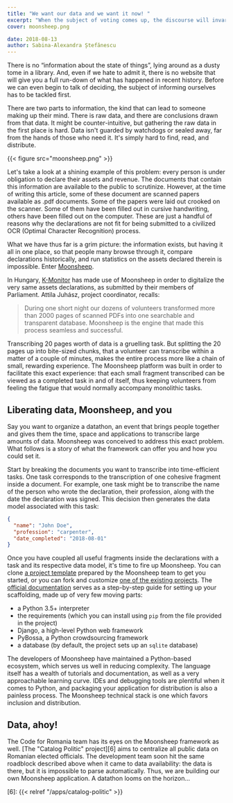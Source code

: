 ```yaml
---
title: "We want our data and we want it now! "
excerpt: "When the subject of voting comes up, the discourse will invariably contain the phrase “informed decisions”. This assumes that the information already exists and the only thing left to be done is for us to soak it up and decide. However, this is only half the story, and it’s not even the exciting half."
cover: moonsheep.png

date: 2018-08-13
author: Sabina-Alexandra Ștefănescu
---
```


There is no “information about the state of things”, lying around as a dusty tome in a library. And, even if we hate to admit it, there is no website that will give you a full run-down of what has happened in recent history. Before we can even begin to talk of deciding, the subject of informing ourselves has to be tackled first.

There are two parts to information, the kind that can lead to someone making up their mind. There is raw data, and there are conclusions drawn from that data. It might be counter-intuitive, but gathering the raw data in the first place is hard. Data isn't guarded by watchdogs or sealed away, far from the hands of those who need it. It's simply hard to find, read, and distribute.

{{< figure src="moonsheep.png" >}}

Let's take a look at a shining example of this problem: every person is under obligation to declare their assets and revenue. The documents that contain this information are available to the public to scrutinize. However, at the time of writing this article, some of these document are scanned papers available as .pdf documents. Some of the papers were laid out crooked on the scanner. Some of them have been filled out in cursive handwriting, others have been filled out on the computer. These are just a handful of reasons why the declarations are not fit for being submitted to a civilized OCR (Optimal Character Recognition) process.

What we have thus far is a grim picture: the information exists, but having it all in one place, so that people many browse through it, compare declarations historically, and run statistics on the assets declared therein is impossible. Enter [Moonsheep][1]. 

In Hungary, [K-Monitor][2] has made use of Moonsheep in order to digitalize the very same assets declarations, as submitted by their members of Parliament. Attila Juhász,
project coordinator, recalls:

> During one short night our dozens of volunteers transformed more than 2000 pages of scanned PDFs into one searchable and transparent database. Moonsheep is the engine that made this process seamless and successful.

Transcribing 20 pages worth of data is a gruelling task. But splitting the 20 pages up into bite-sized chunks, that a volunteer can transcribe within a matter of a couple of minutes, makes the entire process more like a chain of small, rewarding experience. The Moonsheep platform was built in order to facilitate this exact experience: that each small fragment transcribed can be viewed as a completed task in and of itself, thus keeping volunteers from feeling the fatigue that would normally accompany monolithic tasks. 

## Liberating data, Moonsheep, and you

Say you want to organize a datathon, an event that brings people together and gives them the time, space and applications to transcribe large amounts of data. Moonsheep was conceived to address this exact problem. What follows is a story of what the framework can offer you and how you could set it. 

Start by breaking the documents you want to transcribe into time-efficient tasks. One task corresponds to the transcription of one cohesive fragment inside a document. For example, one task might be to transcribe the name of the person who wrote the declaration, their profession, along with the date the declaration was signed. This decision then generates the data model associated with this task: 

```json
{
  "name": "John Doe",
  "profession": "carpenter",
  "date_completed": "2018-08-01"
}
```

Once you have coupled all useful fragments inside the declarations with a task and its respective data model, it's time to fire up Moonsheep. You can clone [a project template][3] prepared by the Moonsheep team to get you started, or you can fork and customize [one of the existing projects][4]. The [official documentation][5] serves as a step-by-step guide for setting up your scaffolding, made up of very few moving parts:

* a Python 3.5+ interpreter
* the requirements (which you can install using `pip` from the file provided in the project)
* Django, a high-level Python web framework
* PyBossa, a Python crowdsourcing framework
* a database (by default, the project sets up an `sqlite` database)

The developers of Moonsheep have maintained a Python-based ecosystem, which serves us well in reducing complexity. The language itself has a wealth of tutorials and documentation, as well as a very approachable learning curve. IDEs and debugging tools are plentiful when it comes to Python, and packaging your application for distribution is also a painless process. The Moonsheep technical stack is one which favors inclusion and distribution. 

## Data, ahoy!

The Code for Romania team has its eyes on the Moonsheep framework as well. [The "Catalog Politic" project][6] aims to centralize all public data on Romanian elected officials. The development team soon hit the same roadblock described above when it came to data availability: the data is there, but it is impossible to parse automatically. Thus, we are building our own Moonsheep application. A datathon looms on the horizon…


[1]: http://moonsheep.org
[2]: http://k-monitor.hu/fooldal
[3]: https://github.com/themoonsheep/project-template
[4]: https://github.com/themoonsheep?q=project-
[5]: https://docs.google.com/document/d/1HdxOXWgfzClokilRHaRrX897iHI4hTOf5tZd4t930cs/view
[6]: {{< relref "/apps/catalog-politic" >}}
